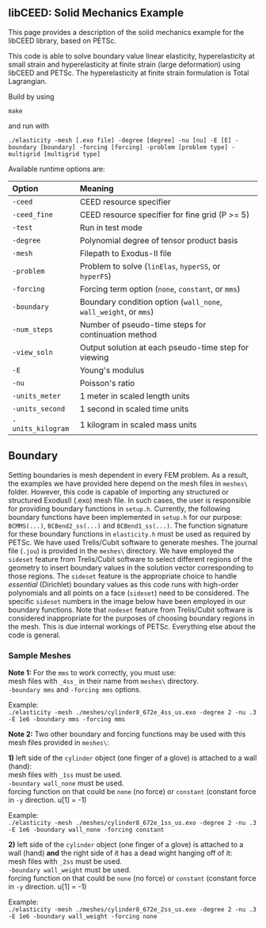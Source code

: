 ## libCEED: Solid Mechanics Example

This page provides a description of the solid mechanics example for the libCEED library, based on PETSc.

This code is able to solve boundary value linear elasticity, hyperelasticity at small strain and
hyperelasticity at finite strain (large deformation) using libCEED and PETSc. The hyperelasticity
at finite strain formulation is Total Lagrangian.

Build by using

`make`

and run with

`./elasticity -mesh [.exo file] -degree [degree] -nu [nu] -E [E] -boundary [boundary] -forcing [forcing] -problem [problem type] -multigrid [multigrid type]`

Available runtime options are:

|  Option                  | Meaning                                                                                         |
| :----------------------- | :-----------------------------------------------------------------------------------------------|
| `-ceed`                  | CEED resource specifier                                                                         |
| `-ceed_fine`             | CEED resource specifier for fine grid (P >= 5)                                                  |
| `-test`                  | Run in test mode                                                                                |
| `-degree`                | Polynomial degree of tensor product basis                                                       |
| `-mesh`                  | Filepath to Exodus-II file                                                                      |
| `-problem`               | Problem to solve (`linElas`, `hyperSS`, or `hyperFS`)                                           |
| `-forcing`               | Forcing term option (`none`, `constant`, or `mms`)                                              |
| `-boundary`              | Boundary condition option (`wall_none`, `wall_weight`, or `mms`)                                |
| `-num_steps`             | Number of pseudo-time steps for continuation method                                             |
| `-view_soln`             | Output solution at each pseudo-time step for viewing                                            |
| `-E`                     | Young's modulus                                                                                 |
| `-nu`                    | Poisson's ratio                                                                                 |
| `-units_meter`           | 1 meter in scaled length units                                                                  |
| `-units_second`          | 1 second in scaled time units                                                                   |
| `-units_kilogram`        | 1 kilogram in scaled mass units                                                                 |

## Boundary

Setting boundaries is mesh dependent in every FEM problem. As a result, the examples we have provided here depend on the  mesh files in `meshes\` folder. However, this code is capable of importing any structured or structured ExodusII (.exo) mesh file. In such cases, the user is responsible for providing boundary functions in `setup.h`. Currently, the following boundary functions have been implemented in `setup.h` for our purpose: `BCMMS(...)`, `BCBend2_ss(...)` and `BCBend1_ss(...)`. The function signature for these boundary functions in `elasticity.h` must be used as required by PETSc. We have used Trelis/Cubit software to generate meshes. The journal file (`.jou`) is provided in the `meshes\` directory. We have employed the `sideset` feature from Trelis/Cubit software to select different regions of the geometry to insert boundary values in the solution vector corresponding to those regions. The `sideset` feature is the appropriate choice to handle *essential* (Dirichlet) boundary values as this code runs with high-order polynomials and all points on a face (`sideset`) need to be considered. The specific `sideset` numbers in the image below have been employed in our boundary functions. Note that `nodeset` feature from Trelis/Cubit software is considered inappropriate for the purposes of choosing boundary regions in the mesh. This is due internal workings of PETSc. Everything else about the code is general.

### Sample Meshes

**Note 1:** For the `mms` to work correctly, you must use: \
            mesh files with `_4ss_` in their name from `meshes\` directory.\
            `-boundary mms` and `-forcing mms` options.

Example:\
 `./elasticity -mesh ./meshes/cylinder8_672e_4ss_us.exo -degree 2 -nu .3 -E 1e6 -boundary mms -forcing mms`

**Note 2:** Two other boundary and forcing functions may be used with this mesh files provided in `meshes\`:

**1)** left side of the `cylinder` object (one finger of a glove) is attached to a wall (hand):\
       mesh files with `_1ss` must be used.\
       `-boundary wall_none` must be used.\
       forcing function on that could be `none` (no force) or `constant` (constant force in `-y` direction. u[1] = -1)

Example:\
 `./elasticity -mesh ./meshes/cylinder8_672e_1ss_us.exo -degree 2 -nu .3 -E 1e6 -boundary wall_none -forcing constant`

**2)** left side of the `cylinder` object (one finger of a glove) is attached to a wall (hand) **and** the right side of it has a dead wight hanging off of it:\
   mesh files with `_2ss` must be used.\
   `-boundary wall_weight` must be used.\
   forcing function on that could be `none` (no force) or `constant` (constant force in `-y` direction. u[1] = -1)

Example:\
 `./elasticity -mesh ./meshes/cylinder8_672e_2ss_us.exo -degree 2 -nu .3 -E 1e6 -boundary wall_weight -forcing none`
